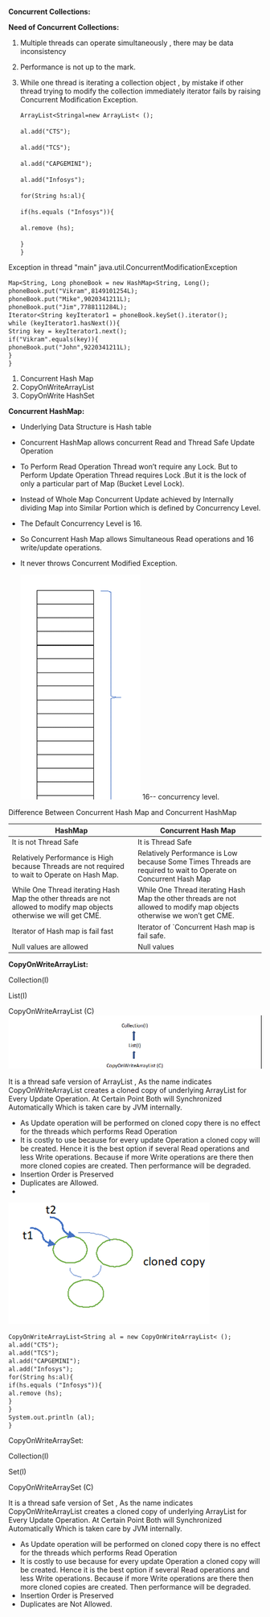 **Concurrent Collections:**

**Need of Concurrent Collections:**

1. Multiple threads can operate simultaneously , there may be data inconsistency
2. Performance is not up to the mark.
3. While one thread is iterating a collection object , by mistake if other thread trying to modify the collection immediately iterator fails by raising Concurrent Modification Exception.

       ArrayList<Stringal=new ArrayList< ();

       al.add("CTS");

       al.add("TCS");

       al.add("CAPGEMINI");

       al.add("Infosys");

       for(String hs:al){

       if(hs.equals ("Infosys")){

       al.remove (hs);

       }
       }
Exception in thread "main" java.util.ConcurrentModificationException

    Map<String, Long phoneBook = new HashMap<String, Long();
    phoneBook.put("Vikram",8149101254L);
    phoneBook.put("Mike",9020341211L);
    phoneBook.put("Jim",7788111284L);
    Iterator<String keyIterator1 = phoneBook.keySet().iterator();
    while (keyIterator1.hasNext()){
    String key = keyIterator1.next();
    if("Vikram".equals(key)){
    phoneBook.put("John",9220341211L);
    }
    }

1. Concurrent Hash Map
2. CopyOnWriteArrayList
3. CopyOnWrite HashSet

**Concurrent HashMap:**

- Underlying Data Structure is Hash table
- Concurrent HashMap allows concurrent Read and Thread Safe Update Operation
- To Perform Read Operation Thread won’t require any Lock. But to Perform Update Operation Thread requires Lock .But it is the lock of only a particular part of Map (Bucket Level Lock).
- Instead of Whole Map Concurrent Update achieved by Internally dividing Map into Similar Portion which is defined by Concurrency Level.
- The Default Concurrency Level is 16.
- So Concurrent Hash Map allows Simultaneous Read operations and 16 write/update operations.
- It never throws Concurrent Modified Exception.

  ![img_17.png](img_17.png)
  16-- concurrency level.

Difference Between Concurrent Hash Map and Concurrent HashMap

| HashMap | Concurrent Hash Map |
| --- | --- |
| It is not Thread Safe | It is Thread Safe |
| Relatively Performance is High because Threads are not required to wait to Operate on Hash Map. | Relatively Performance is Low because Some Times Threads are required to wait to Operate on Concurrent Hash Map |
| While One Thread iterating Hash Map the other threads are not allowed to modify map objects otherwise we will get CME. | While One Thread iterating Hash Map the other threads are not allowed to modify map objects otherwise we won’t get CME. |
| Iterator of Hash map is fail fast | Iterator of `Concurrent Hash map is fail safe. |
| Null values are allowed | Null values |

**CopyOnWriteArrayList:**

Collection(I)

List(I)

CopyOnWriteArrayList (C)
![img_18.png](img_18.png)

It is a thread safe version of ArrayList , As the name indicates CopyOnWriteArrayList creates a cloned copy of underlying ArrayList for Every Update Operation. At Certain Point Both will Synchronized Automatically Which is taken care by JVM internally.

- As Update operation will be performed on cloned copy there is no effect for the threads which performs Read Operation
- It is costly to use because for every update Operation a cloned copy will be created. Hence it is the best option if several Read operations and less Write operations. Because if more Write operations are there then more cloned copies are created. Then performance will be degraded.
- Insertion Order is Preserved
- Duplicates are Allowed.
-
![img_19.png](img_19.png)

    CopyOnWriteArrayList<String al = new CopyOnWriteArrayList< ();
    al.add("CTS");
    al.add("TCS");
    al.add("CAPGEMINI");
    al.add("Infosys");
    for(String hs:al){
    if(hs.equals ("Infosys")){
    al.remove (hs);
    }
    }
    System.out.println (al);   
    }

CopyOnWriteArraySet:


Collection(I)

Set(I)

CopyOnWriteArraySet (C)

It is a thread safe version of Set , As the name indicates CopyOnWriteArrayList creates a cloned copy of underlying ArrayList for Every Update Operation. At Certain Point Both will Synchronized Automatically Which is taken care by JVM internally.

- As Update operation will be performed on cloned copy there is no effect for the threads which performs Read Operation
- It is costly to use because for every update Operation a cloned copy will be created. Hence it is the best option if several Read operations and less Write operations. Because if more Write operations are there then more cloned copies are created. Then performance will be degraded.
- Insertion Order is Preserved
- Duplicates are Not Allowed.
